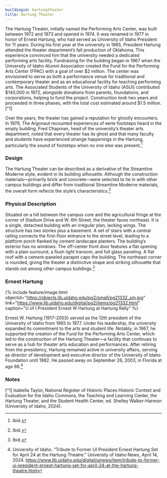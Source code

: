 ```yaml
---
buildingid: hartungtheater
title: Hartung Theater
---
```


The Hartung Theater, initially named the Performing Arts Center, was built between 1972 and 1973 and opened in 1974. It was renamed in 1977 in honor of Ernest Hartung, who had served as University of Idaho President for 11 years. During his first year at the university in 1965, President Hartung attended the theater department’s fall production of Oklahoma. This experience convinced him that the university needed a dedicated performing arts facility. Fundraising for the building began in 1967 when the University of Idaho Alumni Association created the Fund for the Performing Arts Center (FPAC) with a goal of over $2 million. The center was envisioned to serve as both a performance venue for traditional and contemporary theater and as an educational facility for teaching performing arts. The Associated Students of the University of Idaho (ASUI) contributed $140,000 in 1972, alongside donations from parents, foundations, and corporations, helping to fund the project. Construction took two years and proceeded in three phases, with the total cost estimated around $1.5 million.[^1]

Over the years, the theater has gained a reputation for ghostly encounters. In 1979, The Argonaut recounted experiences of eerie footsteps heard in the empty building. Fred Chapman, head of the university’s theater arts department, noted that every theater has its ghost and that many faculty and students have experienced strange happenings in the Hartung, particularly the sound of footsteps when no one else was present.[^2] 

### Design

The Hartung Theater can be described as a derivative of the Streamline Moderne style, evident in its building silhouette. Although the construction materials—primarily brick and concrete—were selected to tie in with other campus buildings and differ from traditional Streamline Moderne materials, the overall form reflects the style’s characteristics.[^3] 

### Physical Description

Situated on a hill between the campus core and the agricultural fringe at the corner of Stadium Drive and W. 6th Street, the theater faces northeast. It is a single, detached building with an irregular plan, lacking wings. The structure has two stories plus a basement. A set of stairs with a central railing connects the first-floor entrance to the street level, leading to a platform porch flanked by cement landscape planters. The building’s exterior has no windows. The off-center front door features a flat opening with a plain surround, a flush light transom, and full glass paneling. A flat roof with a cement-paneled parapet caps the building. The northeast corner is rounded, giving the theater a distinctive shape and striking silhouette that stands out among other campus buildings.[^4]

### Ernest Hartung

{% include feature/image.html objectid="https://objects.lib.uidaho.edu/pg2/small/pg21332_sm.jpg" link="https://www.lib.uidaho.edu/digital/pg2/items/pg21332.html" caption="U of I President Ernest W Hartung at Hartung Rally" %}

Ernest W. Hartung (1917–2003) served as the 12th president of the University of Idaho from 1965 to 1977. Under his leadership, the university expanded its commitment to the arts and student life. Notably, in 1967, he supported the creation of the Fund for the Performing Arts Center, which led to the construction of the Hartung Theater—a facility that continues to serve as a hub for theater arts education and performances. After retiring from the presidency, Hartung remained active in university affairs, serving as director of development and executive director of the University of Idaho Foundation until 1982. He passed away on September 26, 2003, in Florida at age 86.[^5]

### Notes

[^1] Isabella Taylor, National Register of Historic Places Historic Context and Evaluation for the Idaho Commons, the Teaching and Learning Center, the Hartung Theater, and the Student Health Center, ed. Shelley Walker-Harmon (University of Idaho, 2024). 
[^2]: Ibid. 
[^3]: Ibid. 
[^4]: Ibid. 
[^5]: University of Idaho. “Tribute to Former UI President Ernest Hartung Set for April 24 at the Hartung Theatre.” University of Idaho News, April 14, 2024. https://www.lib.uidaho.edu/digital/uinews/item/tribute-to-former-ui-president-ernest-hartung-set-for-april-24-at-the-hartung-theatre.html
